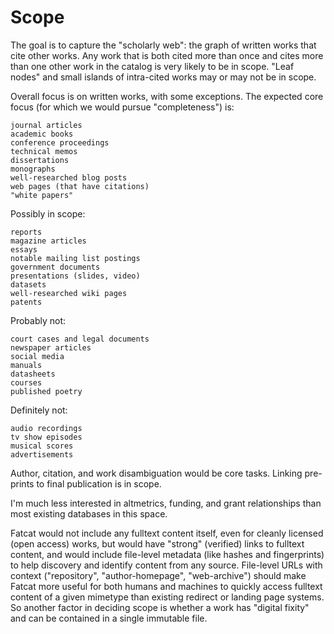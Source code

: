 # Scope

The goal is to capture the "scholarly web": the graph of written works that
cite other works. Any work that is both cited more than once and cites more
than one other work in the catalog is very likely to be in scope. "Leaf nodes"
and small islands of intra-cited works may or may not be in scope.

Overall focus is on written works, with some exceptions. The expected core
focus (for which we would pursue "completeness") is:

    journal articles
    academic books
    conference proceedings
    technical memos
    dissertations
    monographs
    well-researched blog posts
    web pages (that have citations)
    "white papers"

Possibly in scope:

    reports
    magazine articles
    essays
    notable mailing list postings
    government documents
    presentations (slides, video)
    datasets
    well-researched wiki pages
    patents

Probably not:

    court cases and legal documents
    newspaper articles
    social media
    manuals
    datasheets
    courses
    published poetry

Definitely not:

    audio recordings
    tv show episodes
    musical scores
    advertisements

Author, citation, and work disambiguation would be core tasks. Linking
pre-prints to final publication is in scope.

I'm much less interested in altmetrics, funding, and grant relationships than
most existing databases in this space.

Fatcat would not include any fulltext content itself, even for cleanly licensed
(open access) works, but would have "strong" (verified) links to fulltext
content, and would include file-level metadata (like hashes and fingerprints)
to help discovery and identify content from any source. File-level URLs with
context ("repository", "author-homepage", "web-archive") should make Fatcat
more useful for both humans and machines to quickly access fulltext content of
a given mimetype than existing redirect or landing page systems. So another
factor in deciding scope is whether a work has "digital fixity" and can be
contained in a single immutable file.
